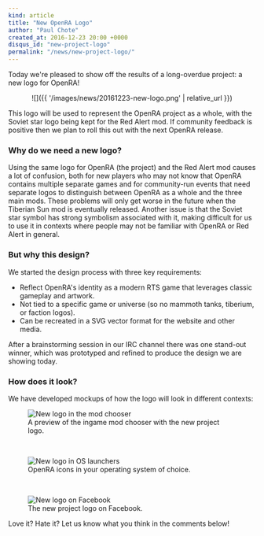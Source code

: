 ```yaml
---
kind: article
title: "New OpenRA Logo"
author: "Paul Chote"
created_at: 2016-12-23 20:00 +0000
disqus_id: "new-project-logo"
permalink: "/news/new-project-logo/"
---
```


Today we're pleased to show off the results of a long-overdue project: a new logo for OpenRA!

<div style="text-align:center" markdown="1">
![]({{ '/images/news/20161223-new-logo.png' | relative_url }})
</div>

This logo will be used to represent the OpenRA project as a whole, with the Soviet star logo being kept for the Red Alert mod.
If community feedback is positive then we plan to roll this out with the next OpenRA release.

### Why do we need a new logo?

Using the same logo for OpenRA (the project) and the Red Alert mod causes a lot of confusion, both for new players who may not know that OpenRA contains multiple separate games and for community-run events that need separate logos to distinguish between OpenRA as a whole and the three main mods.  These problems will only get worse in the future when the Tiberian Sun mod is eventually released.  Another issue is that the Soviet star symbol has strong symbolism associated with it, making difficult for us to use it in contexts where people may not be familiar with OpenRA or Red Alert in general.

### But why this design?

We started the design process with three key requirements:

* Reflect OpenRA's identity as a modern RTS game that leverages classic gameplay and artwork.
* Not tied to a specific game or universe (so no mammoth tanks, tiberium, or faction logos).
* Can be recreated in a SVG vector format for the website and other media.

After a brainstorming session in our IRC channel there was one stand-out winner, which was prototyped and refined to produce the design we are showing today.

### How does it look?

We have developed mockups of how the logo will look in different contexts:

<figure>
  <img src="{{ '/images/news/20161223-new-logo-modchooser.png' | relative_url }}" alt="New logo in the mod chooser" />
  <figcaption>A preview of the ingame mod chooser with the new project logo.</figcaption>
</figure>
<br />
<figure>
  <img src="{{ '/images/news/20161223-new-logo-launchers.png' | relative_url }}" alt="New logo in OS launchers" />
  <figcaption>OpenRA icons in your operating system of choice.</figcaption>
</figure>
<br />
<figure>
  <img src="{{ '/images/news/20161223-new-logo-facebook.png' | relative_url }}" alt="New logo on Facebook" />
  <figcaption>The new project logo on Facebook.</figcaption>
</figure>

Love it? Hate it? Let us know what you think in the comments below!